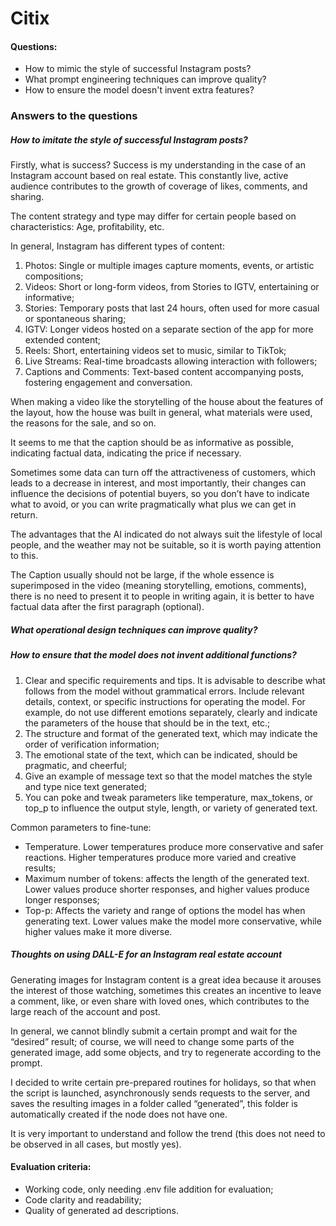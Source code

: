 # Citix

#### Questions:
- How to mimic the style of successful Instagram posts?
- What prompt engineering techniques can improve quality?
- How to ensure the model doesn't invent extra features?


### Answers to the questions
##### How to imitate the style of successful Instagram posts?

Firstly, what is success?
Success is my understanding in the case of an Instagram account based on real estate. This constantly live, active audience contributes to the growth of coverage of likes, comments, and sharing.

The content strategy and type may differ for certain people based on characteristics: Age, profitability, etc.

In general, Instagram has different types of content:

1. Photos: Single or multiple images capture moments, events, or artistic compositions;
2. Videos: Short or long-form videos, from Stories to IGTV, entertaining or informative;
3. Stories: Temporary posts that last 24 hours, often used for more casual or spontaneous sharing;
4. IGTV: Longer videos hosted on a separate section of the app for more extended content;
5. Reels: Short, entertaining videos set to music, similar to TikTok;
6. Live Streams: Real-time broadcasts allowing interaction with followers;
7. Captions and Comments: Text-based content accompanying posts, fostering engagement and conversation.

When making a video like the storytelling of the house about the features of the layout, how the house was built in general, what materials were used, the reasons for the sale, and so on.

It seems to me that the caption should be as informative as possible, indicating factual data, indicating the price if necessary.

Sometimes some data can turn off the attractiveness of customers, which leads to a decrease in interest, and most importantly, their changes can influence the decisions of potential buyers, so you don’t have to indicate what to avoid, or you can write pragmatically what plus we can get in return.

The advantages that the AI indicated do not always suit the lifestyle of local people, and the weather may not be suitable, so it is worth paying attention to this.

The Caption usually should not be large, if the whole essence is superimposed in the video (meaning storytelling, emotions, comments), there is no need to present it to people in writing again, it is better to have factual data after the first paragraph (optional).




##### What operational design techniques can improve quality?
##### How to ensure that the model does not invent additional functions?

1. Clear and specific requirements and tips. It is advisable to describe what follows from the model without grammatical errors. Include relevant details, context, or specific instructions for operating the model. For example, do not use different emotions separately, clearly and indicate the parameters of the house that should be in the text, etc.;
2. The structure and format of the generated text, which may indicate the order of verification information;
3. The emotional state of the text, which can be indicated, should be pragmatic, and cheerful;
4. Give an example of message text so that the model matches the style and type
nice text generated;
5. You can poke and tweak parameters like temperature, max_tokens, or top_p to influence the output style, length, or variety of generated text.

Common parameters to fine-tune:
- Temperature. Lower temperatures produce more conservative and safer reactions. Higher temperatures produce more varied and creative results;
- Maximum number of tokens: affects the length of the generated text. Lower values produce shorter responses, and higher values produce longer responses;
- Top-p: Affects the variety and range of options the model has when generating text. Lower values make the model more conservative, while higher values make it more diverse.



##### Thoughts on using DALL-E for an Instagram real estate account

Generating images for Instagram content is a great idea because it arouses the interest of those watching, sometimes this creates an incentive to leave a comment, like, or even share with loved ones, which contributes to the large reach of the account and post.

In general, we cannot blindly submit a certain prompt and wait for the “desired” result; of course, we will need to change some parts of the generated image, add some objects, and try to regenerate according to the prompt.

I decided to write certain pre-prepared routines for holidays, so that when the script is launched, asynchronously sends requests to the server, and saves the resulting images in a folder called “generated”, this folder is automatically created if the node does not have one.

It is very important to understand and follow the trend (this does not need to be observed in all cases, but mostly yes).



#### Evaluation criteria:
- Working code, only needing .env file addition for evaluation;
- Code clarity and readability;
- Quality of generated ad descriptions.


